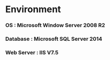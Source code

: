 # Environment
### OS : Microsoft Window Server 2008 R2
### Database : Microsoft SQL Server 2014
### Web Server : IIS V7.5
